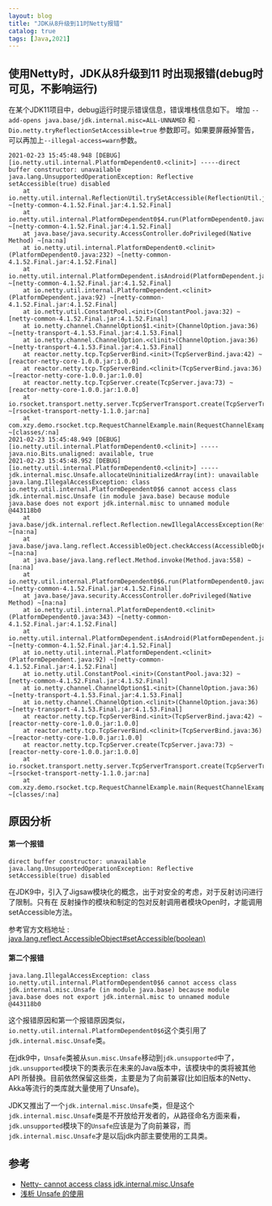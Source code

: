```yaml
---
layout: blog
title: "JDK从8升级到11时Netty报错"
catalog: true
tags: [Java,2021]
---
```


## 使用Netty时，JDK从8升级到11  时出现报错(debug时可见，不影响运行)

在某个JDK11项目中，debug运行时提示错误信息，错误堆栈信息如下。
增加 `--add-opens java.base/jdk.internal.misc=ALL-UNNAMED` 和 `-Dio.netty.tryReflectionSetAccessible=true` 参数即可。如果要屏蔽掉警告，可以再加上`--illegal-access=warn`参数。

```text
2021-02-23 15:45:48.948 [DEBUG] [io.netty.util.internal.PlatformDependent0.<clinit>] -----direct buffer constructor: unavailable
java.lang.UnsupportedOperationException: Reflective setAccessible(true) disabled
	at io.netty.util.internal.ReflectionUtil.trySetAccessible(ReflectionUtil.java:31) ~[netty-common-4.1.52.Final.jar:4.1.52.Final]
	at io.netty.util.internal.PlatformDependent0$4.run(PlatformDependent0.java:238) ~[netty-common-4.1.52.Final.jar:4.1.52.Final]
	at java.base/java.security.AccessController.doPrivileged(Native Method) ~[na:na]
	at io.netty.util.internal.PlatformDependent0.<clinit>(PlatformDependent0.java:232) ~[netty-common-4.1.52.Final.jar:4.1.52.Final]
	at io.netty.util.internal.PlatformDependent.isAndroid(PlatformDependent.java:289) ~[netty-common-4.1.52.Final.jar:4.1.52.Final]
	at io.netty.util.internal.PlatformDependent.<clinit>(PlatformDependent.java:92) ~[netty-common-4.1.52.Final.jar:4.1.52.Final]
	at io.netty.util.ConstantPool.<init>(ConstantPool.java:32) ~[netty-common-4.1.52.Final.jar:4.1.52.Final]
	at io.netty.channel.ChannelOption$1.<init>(ChannelOption.java:36) ~[netty-transport-4.1.53.Final.jar:4.1.53.Final]
	at io.netty.channel.ChannelOption.<clinit>(ChannelOption.java:36) ~[netty-transport-4.1.53.Final.jar:4.1.53.Final]
	at reactor.netty.tcp.TcpServerBind.<init>(TcpServerBind.java:42) ~[reactor-netty-core-1.0.0.jar:1.0.0]
	at reactor.netty.tcp.TcpServerBind.<clinit>(TcpServerBind.java:36) ~[reactor-netty-core-1.0.0.jar:1.0.0]
	at reactor.netty.tcp.TcpServer.create(TcpServer.java:73) ~[reactor-netty-core-1.0.0.jar:1.0.0]
	at io.rsocket.transport.netty.server.TcpServerTransport.create(TcpServerTransport.java:64) ~[rsocket-transport-netty-1.1.0.jar:na]
	at com.xzy.demo.rsocket.tcp.RequestChannelExample.main(RequestChannelExample.java:41) ~[classes/:na]
2021-02-23 15:45:48.949 [DEBUG] [io.netty.util.internal.PlatformDependent0.<clinit>] -----java.nio.Bits.unaligned: available, true
2021-02-23 15:45:48.952 [DEBUG] [io.netty.util.internal.PlatformDependent0.<clinit>] -----jdk.internal.misc.Unsafe.allocateUninitializedArray(int): unavailable
java.lang.IllegalAccessException: class io.netty.util.internal.PlatformDependent0$6 cannot access class jdk.internal.misc.Unsafe (in module java.base) because module java.base does not export jdk.internal.misc to unnamed module @443118b0
	at java.base/jdk.internal.reflect.Reflection.newIllegalAccessException(Reflection.java:361) ~[na:na]
	at java.base/java.lang.reflect.AccessibleObject.checkAccess(AccessibleObject.java:591) ~[na:na]
	at java.base/java.lang.reflect.Method.invoke(Method.java:558) ~[na:na]
	at io.netty.util.internal.PlatformDependent0$6.run(PlatformDependent0.java:352) ~[netty-common-4.1.52.Final.jar:4.1.52.Final]
	at java.base/java.security.AccessController.doPrivileged(Native Method) ~[na:na]
	at io.netty.util.internal.PlatformDependent0.<clinit>(PlatformDependent0.java:343) ~[netty-common-4.1.52.Final.jar:4.1.52.Final]
	at io.netty.util.internal.PlatformDependent.isAndroid(PlatformDependent.java:289) ~[netty-common-4.1.52.Final.jar:4.1.52.Final]
	at io.netty.util.internal.PlatformDependent.<clinit>(PlatformDependent.java:92) ~[netty-common-4.1.52.Final.jar:4.1.52.Final]
	at io.netty.util.ConstantPool.<init>(ConstantPool.java:32) ~[netty-common-4.1.52.Final.jar:4.1.52.Final]
	at io.netty.channel.ChannelOption$1.<init>(ChannelOption.java:36) ~[netty-transport-4.1.53.Final.jar:4.1.53.Final]
	at io.netty.channel.ChannelOption.<clinit>(ChannelOption.java:36) ~[netty-transport-4.1.53.Final.jar:4.1.53.Final]
	at reactor.netty.tcp.TcpServerBind.<init>(TcpServerBind.java:42) ~[reactor-netty-core-1.0.0.jar:1.0.0]
	at reactor.netty.tcp.TcpServerBind.<clinit>(TcpServerBind.java:36) ~[reactor-netty-core-1.0.0.jar:1.0.0]
	at reactor.netty.tcp.TcpServer.create(TcpServer.java:73) ~[reactor-netty-core-1.0.0.jar:1.0.0]
	at io.rsocket.transport.netty.server.TcpServerTransport.create(TcpServerTransport.java:64) ~[rsocket-transport-netty-1.1.0.jar:na]
	at com.xzy.demo.rsocket.tcp.RequestChannelExample.main(RequestChannelExample.java:41) ~[classes/:na]
```

## 原因分析

#### 第一个报错 

```text
direct buffer constructor: unavailable
java.lang.UnsupportedOperationException: Reflective setAccessible(true) disabled
```
在JDK9中，引入了Jigsaw模块化的概念，出于对安全的考虑，对于反射访问进行了限制。只有在
反射操作的模块和制定的包对反射调用者模块Open时，才能调用setAccessible方法。

参考官方文档地址 : [java.lang.reflect.AccessibleObject#setAccessible(boolean)](https://docs.oracle.com/en/java/javase/11/docs/api/java.base/java/lang/reflect/AccessibleObject.html#setAccessible(boolean))


#### 第二个报错

```text
java.lang.IllegalAccessException: class io.netty.util.internal.PlatformDependent0$6 cannot access class jdk.internal.misc.Unsafe (in module java.base) because module java.base does not export jdk.internal.misc to unnamed module @443118b0
```
这个报错原因和第一个报错原因类似，`io.netty.util.internal.PlatformDependent0$6`这个类引用了`jdk.internal.misc.Unsafe`类。

在jdk9中，`Unsafe`类被从`sun.misc.Unsafe`移动到`jdk.unsupported`中了，`jdk.unsupported`模块下的类表示在未来的Java版本中，该模块中的类将被其他 API 所替换。目前依然保留这些类，主要是为了向前兼容(比如旧版本的Netty、Akka等流行的类库就大量使用了Unsafe)。

JDK又推出了一个`jdk.internal.misc.Unsafe`类，但是这个`jdk.internal.misc.Unsafe`类是不开放给开发者的，从路径命名方面来看，`jdk.unsupported`模块下的`Unsafe`应该是为了向前兼容，而`jdk.internal.misc.Unsafe`才是以后jdk内部主要使用的工具类。


## 参考
+ [Netty- cannot access class jdk.internal.misc.Unsafe](https://stackoverflow.com/questions/57885828/netty-cannot-access-class-jdk-internal-misc-unsafe)
+ [浅析 Unsafe 的使用](https://segmentfault.com/a/1190000018037554)
